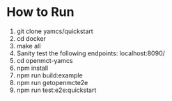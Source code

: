 # How to Run
1. git clone yamcs/quickstart
2. cd docker
3. make all
4. Sanity test the following endpoints: localhost:8090/
5. cd openmct-yamcs
6. npm install
7. npm run build:example
8. npm run getopenmcte2e
9. npm run test:e2e:quickstart